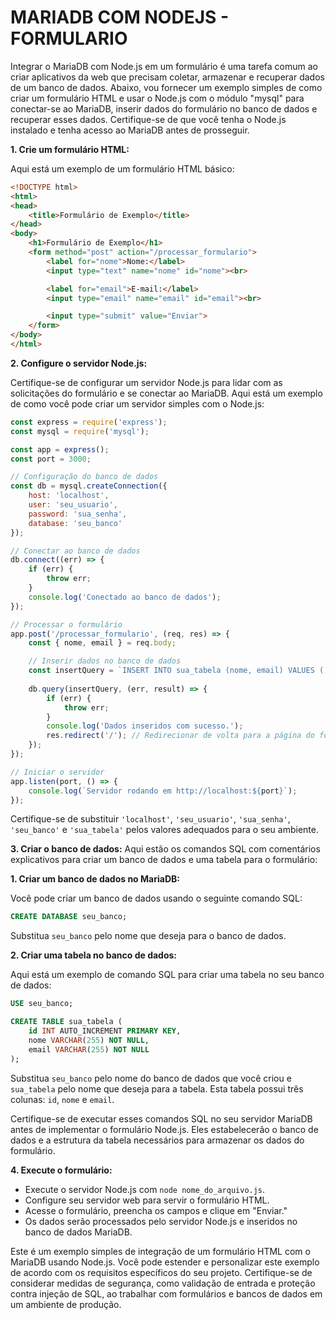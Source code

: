 # MARIADB COM NODEJS - FORMULARIO
Integrar o MariaDB com Node.js em um formulário é uma tarefa comum ao criar aplicativos da web que precisam coletar, armazenar e recuperar dados de um banco de dados. Abaixo, vou fornecer um exemplo simples de como criar um formulário HTML e usar o Node.js com o módulo "mysql" para conectar-se ao MariaDB, inserir dados do formulário no banco de dados e recuperar esses dados. Certifique-se de que você tenha o Node.js instalado e tenha acesso ao MariaDB antes de prosseguir.

**1. Crie um formulário HTML:**

Aqui está um exemplo de um formulário HTML básico:

```html
<!DOCTYPE html>
<html>
<head>
    <title>Formulário de Exemplo</title>
</head>
<body>
    <h1>Formulário de Exemplo</h1>
    <form method="post" action="/processar_formulario">
        <label for="nome">Nome:</label>
        <input type="text" name="nome" id="nome"><br>

        <label for="email">E-mail:</label>
        <input type="email" name="email" id="email"><br>

        <input type="submit" value="Enviar">
    </form>
</body>
</html>
```

**2. Configure o servidor Node.js:**

Certifique-se de configurar um servidor Node.js para lidar com as solicitações do formulário e se conectar ao MariaDB. Aqui está um exemplo de como você pode criar um servidor simples com o Node.js:

```javascript
const express = require('express');
const mysql = require('mysql');

const app = express();
const port = 3000;

// Configuração do banco de dados
const db = mysql.createConnection({
    host: 'localhost',
    user: 'seu_usuario',
    password: 'sua_senha',
    database: 'seu_banco'
});

// Conectar ao banco de dados
db.connect((err) => {
    if (err) {
        throw err;
    }
    console.log('Conectado ao banco de dados');
});

// Processar o formulário
app.post('/processar_formulario', (req, res) => {
    const { nome, email } = req.body;

    // Inserir dados no banco de dados
    const insertQuery = `INSERT INTO sua_tabela (nome, email) VALUES ('${nome}', '${email}')`;
    
    db.query(insertQuery, (err, result) => {
        if (err) {
            throw err;
        }
        console.log('Dados inseridos com sucesso.');
        res.redirect('/'); // Redirecionar de volta para a página do formulário
    });
});

// Iniciar o servidor
app.listen(port, () => {
    console.log(`Servidor rodando em http://localhost:${port}`);
});
```

Certifique-se de substituir `'localhost'`, `'seu_usuario'`, `'sua_senha'`, `'seu_banco'` e `'sua_tabela'` pelos valores adequados para o seu ambiente.

**3. Criar o banco de dados:**
 Aqui estão os comandos SQL com comentários explicativos para criar um banco de dados e uma tabela para o formulário:

**1. Criar um banco de dados no MariaDB:**

Você pode criar um banco de dados usando o seguinte comando SQL:

```sql
CREATE DATABASE seu_banco;
```

Substitua `seu_banco` pelo nome que deseja para o banco de dados.

**2. Criar uma tabela no banco de dados:**

Aqui está um exemplo de comando SQL para criar uma tabela no seu banco de dados:

```sql
USE seu_banco;

CREATE TABLE sua_tabela (
    id INT AUTO_INCREMENT PRIMARY KEY,
    nome VARCHAR(255) NOT NULL,
    email VARCHAR(255) NOT NULL
);
```

Substitua `seu_banco` pelo nome do banco de dados que você criou e `sua_tabela` pelo nome que deseja para a tabela. Esta tabela possui três colunas: `id`, `nome` e `email`.

Certifique-se de executar esses comandos SQL no seu servidor MariaDB antes de implementar o formulário Node.js. Eles estabelecerão o banco de dados e a estrutura da tabela necessários para armazenar os dados do formulário.

**4. Execute o formulário:**

- Execute o servidor Node.js com `node nome_do_arquivo.js`.
- Configure seu servidor web para servir o formulário HTML.
- Acesse o formulário, preencha os campos e clique em "Enviar."
- Os dados serão processados pelo servidor Node.js e inseridos no banco de dados MariaDB.

Este é um exemplo simples de integração de um formulário HTML com o MariaDB usando Node.js. Você pode estender e personalizar este exemplo de acordo com os requisitos específicos do seu projeto. Certifique-se de considerar medidas de segurança, como validação de entrada e proteção contra injeção de SQL, ao trabalhar com formulários e bancos de dados em um ambiente de produção.